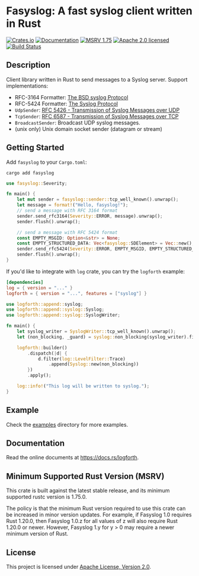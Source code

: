 # Fasyslog: A fast syslog client written in Rust

[![Crates.io][crates-badge]][crates-url]
[![Documentation][docs-badge]][docs-url]
[![MSRV 1.75][msrv-badge]](https://www.whatrustisit.com)
[![Apache 2.0 licensed][license-badge]][license-url]
[![Build Status][actions-badge]][actions-url]

[crates-badge]: https://img.shields.io/crates/v/fasyslog.svg
[crates-url]: https://crates.io/crates/fasyslog
[docs-badge]: https://docs.rs/fasyslog/badge.svg
[msrv-badge]: https://img.shields.io/badge/MSRV-1.75-green?logo=rust
[docs-url]: https://docs.rs/fasyslog
[license-badge]: https://img.shields.io/crates/l/fasyslog
[license-url]: LICENSE
[actions-badge]: https://github.com/fast/fasyslog/workflows/CI/badge.svg
[actions-url]:https://github.com/fast/fasyslog/actions?query=workflow%3ACI

## Description

Client library written in Rust to send messages to a Syslog server. Support implementations:

* RFC-3164 Formatter: [The BSD syslog Protocol](https://datatracker.ietf.org/doc/html/rfc3164)
* RFC-5424 Formatter: [The Syslog Protocol](https://datatracker.ietf.org/doc/html/rfc5424)
* `UdpSender`: [RFC 5426 - Transmission of Syslog Messages over UDP](https://datatracker.ietf.org/doc/html/rfc5426)
* `TcpSender`: [RFC 6587 - Transmission of Syslog Messages over TCP](https://datatracker.ietf.org/doc/html/rfc6587)
* `BroadcastSender`: Broadcast UDP syslog messages.
* (unix only) Unix domain socket sender (datagram or stream)

## Getting Started

Add `fasyslog` to your `Cargo.toml`:

```shell
cargo add fasyslog
```

```rust
use fasyslog::Severity;

fn main() {
    let mut sender = fasyslog::sender::tcp_well_known().unwrap();
    let message = format!("Hello, fasyslog!");
    // send a message with RFC 3164 format
    sender.send_rfc3164(Severity::ERROR, message).unwrap();
    sender.flush().unwrap();

    // send a message with RFC 5424 format
    const EMPTY_MSGID: Option<&str> = None;
    const EMPTY_STRUCTURED_DATA: Vec<fasyslog::SDElement> = Vec::new();
    sender.send_rfc5424(Severity::ERROR, EMPTY_MSGID, EMPTY_STRUCTURED_DATA, message).unwrap();
    sender.flush().unwrap();
}
```

If you'd like to integrate with `log` crate, you can try the `logforth` example:

```toml
[dependencies]
log = { version = "..." }
logforth = { version = "...", features = ["syslog"] }
```

```rust
use logforth::append::syslog;
use logforth::append::syslog::Syslog;
use logforth::append::syslog::SyslogWriter;

fn main() {
    let syslog_writer = SyslogWriter::tcp_well_known().unwrap();
    let (non_blocking, _guard) = syslog::non_blocking(syslog_writer).finish();

    logforth::builder()
        .dispatch(|d| {
            d.filter(log::LevelFilter::Trace)
                .append(Syslog::new(non_blocking))
        })
        .apply();

    log::info!("This log will be written to syslog.");
}
```

## Example

Check the [examples](examples) directory for more examples.

## Documentation

Read the online documents at https://docs.rs/logforth.

## Minimum Supported Rust Version (MSRV)

This crate is built against the latest stable release, and its minimum supported rustc version is 1.75.0.

The policy is that the minimum Rust version required to use this crate can be increased in minor version updates. For example, if Fasyslog 1.0 requires Rust 1.20.0, then Fasyslog 1.0.z for all values of z will also require Rust 1.20.0 or newer. However, Fasyslog 1.y for y > 0 may require a newer minimum version of Rust.

## License

This project is licensed under [Apache License, Version 2.0](LICENSE).
